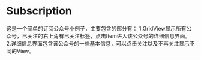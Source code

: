 # Subscription
这是一个简单的订阅公众号小例子，主要包含的部分有：
1.GridView显示所有公众号，已关注的右上角有已关注标签，点击Item进入该公众号的详细信息界面。
2.详细信息界面包含该公众号的一些基本信息，可以点击关注以及不再关注显示不同的View。
